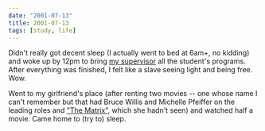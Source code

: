 ```yaml
---
date: "2001-07-13"
title: 2001-07-13
tags: [study, life]
---
```

Didn't really got decent sleep (I actually went to bed at 6am+, no
kidding) and woke up by 12pm to bring
[my supervisor](http://www.ime.usp.br/~cris/) all the student's
programs. After everything was finished, I felt like a slave seeing
light and being free. Wow.

Went to my girlfriend's place (after renting two movies -- one
whose name I can't remember but that had Bruce Willis and Michelle
Pfeiffer on the leading roles and
["The Matrix"](http://www.thematrix.com), which she hadn't seen)
and watched half a movie. Came home to (try to) sleep.


